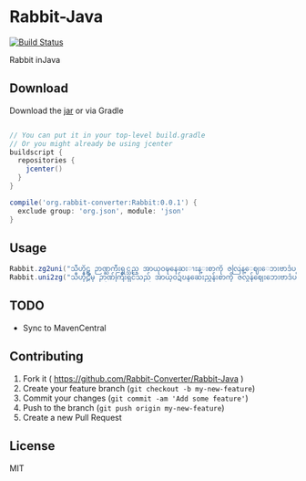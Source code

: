# Rabbit-Java

[![Build Status](https://travis-ci.org/Rabbit-Converter/Rabbit-Java.svg?branch=master)](https://travis-ci.org/Rabbit-Converter/Rabbit-Java)

Rabbit inJava

## Download

Download the [jar](https://dl.bintray.com/yelinaung/maven/org/rabbit-converter/Rabbit/0.0.1/) or via Gradle


```groovy

// You can put it in your top-level build.gradle
// Or you might already be using jcenter
buildscript {
  repositories {
    jcenter()
  }
}

compile('org.rabbit-converter:Rabbit:0.0.1') {
  exclude group: 'org.json', module: 'json'
}
```

## Usage

```java
Rabbit.zg2uni("သီဟိုဠ္မွ ဉာဏ္ႀကီးရွင္သည္ အာယုဝဍ္ဎနေဆးၫႊန္းစာကို ဇလြန္ေဈးေဘးဗာဒံပင္ထက္ အဓိ႒ာန္လ်က္ ဂဃနဏဖတ္ခဲ့သည္။");  // return strings in uni
Rabbit.uni2zg("သီဟိုဠ်မှ ဉာဏ်ကြီးရှင်သည် အာယုဝဍ်ဎနဆေးညွှန်းစာကို ဇလွန်ဈေးဘေးဗာဒံပင်ထက် အဓိဋ္ဌာန်လျက် ဂဃနဏဖတ်ခဲ့သည်။");     // return strings in zg 
```


## TODO

- Sync to MavenCentral

## Contributing

1. Fork it ( https://github.com/Rabbit-Converter/Rabbit-Java )
2. Create your feature branch (`git checkout -b my-new-feature`)
3. Commit your changes (`git commit -am 'Add some feature'`)
4. Push to the branch (`git push origin my-new-feature`)
5. Create a new Pull Request


## License
MIT
